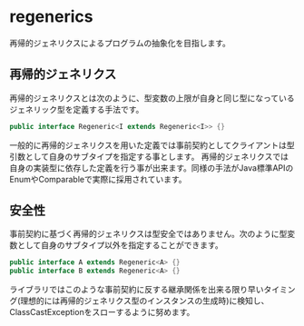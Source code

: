 # regenerics
再帰的ジェネリクスによるプログラムの抽象化を目指します。

## 再帰的ジェネリクス
再帰的ジェネリクスとは次のように、型変数の上限が自身と同じ型になっているジェネリック型を定義する手法です。
```java
public interface Regeneric<I extends Regeneric<I>> {}
```
一般的に再帰的ジェネリクスを用いた定義では事前契約としてクライアントは型引数として自身のサブタイプを指定する事とします。
再帰的ジェネリクスでは自身の実装型に依存した定義を行う事が出来ます。同様の手法がJava標準APIのEnumやComparableで実際に採用されています。

## 安全性
事前契約に基づく再帰的ジェネリクスは型安全ではありません。次のように型変数として自身のサブタイプ以外を指定することができます。
```java
public interface A extends Regeneric<A> {}
public interface B extends Regeneric<A> {}
```
ライブラリではこのような事前契約に反する継承関係を出来る限り早いタイミング(理想的には再帰的ジェネリクス型のインスタンスの生成時)に検知し、
ClassCastExceptionをスローするように努めます。